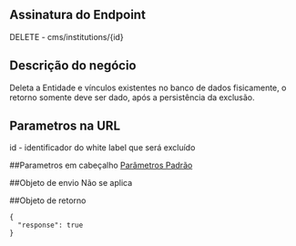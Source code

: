 ## Assinatura do Endpoint

DELETE - cms/institutions/{id}

## Descrição do negócio
Deleta a Entidade e vínculos existentes no banco de dados fisicamente, o retorno somente deve ser dado, após a persistência da exclusão.

## Parametros na URL
id - identificador do white label que será excluído

##Parametros em cabeçalho
[Parâmetros Padrão](/API-\(Endpoints\)/Parâmetros-Padrão)

##Objeto de envio
Não se aplica

##Objeto de retorno

```
{
  "response": true
}
```